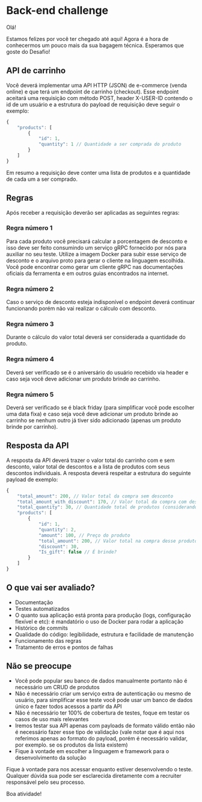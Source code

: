 # Back-end challenge

Olá!

Estamos felizes por você ter chegado até aqui! Agora é a hora de conhecermos um pouco mais da sua bagagem técnica. Esperamos que goste do Desafio!

## API de carrinho

Você deverá implementar uma API HTTP (JSON) de e-commerce (venda online) e que terá um endpoint de carrinho (checkout). Esse endpoint aceitará uma requisição com método POST, header X-USER-ID contendo o id de um usuário e a estrutura do payload de requisição deve seguir o exemplo:

```javascript
{
    "products": [
        {
            "id": 1,
            "quantity": 1 // Quantidade a ser comprada do produto
        }
    ]
}
```

Em resumo a requisição deve conter uma lista de produtos e a quantidade de cada um a ser comprado.

## Regras

Após receber a requisição deverão ser aplicadas as seguintes regras:

### Regra número 1

Para cada produto você precisará calcular a porcentagem de desconto e isso deve ser feito consumindo um serviço gRPC fornecido por nós para auxiliar no seu teste. Utilize a imagem Docker para subir esse serviço de desconto e o arquivo proto para gerar o cliente na linguagem escolhida. Você pode encontrar como gerar um cliente gRPC nas documentações oficiais da ferramenta e em outros guias encontrados na internet.

### Regra número 2

Caso o serviço de desconto esteja indisponível o endpoint deverá continuar funcionando porém não vai realizar o cálculo com desconto.

### Regra número 3

Durante o cálculo do valor total deverá ser considerada a quantidade do produto.

### Regra número 4

Deverá ser verificado se é o aniversário do usuário recebido via header e caso seja você deve adicionar um produto brinde ao carrinho.

### Regra número 5

Deverá ser verificado se é black friday (para simplificar você pode escolher uma data fixa) e caso seja você deve adicionar um produto brinde ao carrinho se nenhum outro já tiver sido adicionado (apenas um produto brinde por carrinho).

## Resposta da API

A resposta da API deverá trazer o valor total do carrinho com e sem desconto, valor total de descontos e a lista de produtos com seus descontos individuais. A resposta deverá respeitar a estrutura do seguinte payload de exemplo:

```javascript
{
    "total_amount": 200, // Valor total da compra sem desconto
    "total_amount_with_discount": 170, // Valor total da compra com desconto
    "total_quantity": 30, // Quantidade total de produtos (considerando quantidade)
    "products": [
        {
            "id": 1,
            "quantity": 2,
            "amount": 100, // Preço do produto
            "total_amount": 200, // Valor total na compra desse produto
            "discount": 30,
            "Is_gift": false // É brinde?
        }
    ]
}
```

## O que vai ser avaliado?

- Documentação
- Testes automatizados
- O quanto sua aplicação está pronta para produção (logs, configuração flexível e etc): é mandatório o uso de Docker para rodar a aplicação
- Histórico de commits
- Qualidade do código: legibilidade, estrutura e facilidade de manutenção
- Funcionamento das regras
- Tratamento de erros e pontos de falhas

## Não se preocupe

- Você pode popular seu banco de dados manualmente portanto não é necessário um CRUD de produtos
- Não é necessário criar um serviço extra de autenticação ou mesmo de usuário, para simplificar esse teste você pode usar um banco de dados único e fazer todos acessos a partir da API
- Não é necessário ter 100% de cobertura de testes, foque em testar os casos de uso mais relevantes
- Iremos testar sua API apenas com payloads de formato válido então não é necessário fazer esse tipo de validação (vale notar que é aqui nos referimos apenas ao formato do payload, porém é necessário validar, por exemplo. se os produtos da lista existem)
- Fique à vontade em escolher a linguagem e framework para o desenvolvimento da solução

Fique à vontade para nos acessar enquanto estiver desenvolvendo o teste. Qualquer dúvida sua pode ser esclarecida diretamente com a recruiter responsável pelo seu processo.

Boa atividade!
